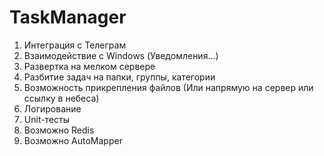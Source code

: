 # TaskManager

1. Интеграция с Телеграм
2. Взаимодействие с Windows (Уведомления...)
3. Развертка на мелком сервере
4. Разбитие задач на папки, группы, категории
5. Возможность прикрепления файлов (Или напрямую на сервер или ссылку в небеса)
6. Логирование
7. Unit-тесты
8. Возможно Redis
9. Возможно AutoMapper